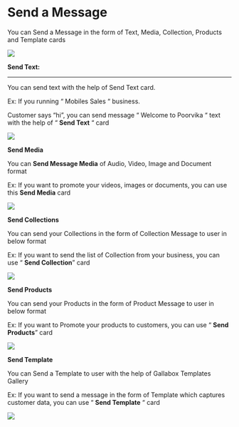 # Send a Message

You can Send a Message in the form of Text, Media, Collection, Products and Template cards

![](<../../../.gitbook/assets/image (113).png>)

**Send Text:**

****

You can send text with the help of Send Text card.

Ex: If you running “ Mobiles Sales “ business.

Customer says “hi”, you can send message “ Welcome to Poorvika “ text with the help of “ **Send Text** “ card

![](<../../../.gitbook/assets/image (71).png>)

**Send Media**

You can **Send Message Media** of Audio, Video, Image and Document format

Ex: If you want to promote your videos, images or documents, you can use this **Send Media** card

![](<../../../.gitbook/assets/image (68).png>)

**Send Collections**

You can send your Collections in the form of Collection Message to user in below format

Ex: If you want to send the list of Collection from your business, you can use “ **Send Collection**” card

![](<../../../.gitbook/assets/image (75).png>)

**Send Products**

You can send your Products in the form of Product Message to user in below format

Ex: If you want to Promote your products to customers, you can use “ **Send Products**” card

![](<../../../.gitbook/assets/image (59).png>)

**Send Template**

You can Send a Template to user with the help of Gallabox Templates Gallery

Ex: If you want to send a message in the form of Template which captures customer data, you can use “ **Send Template** “ card

![](<../../../.gitbook/assets/image (73).png>)

